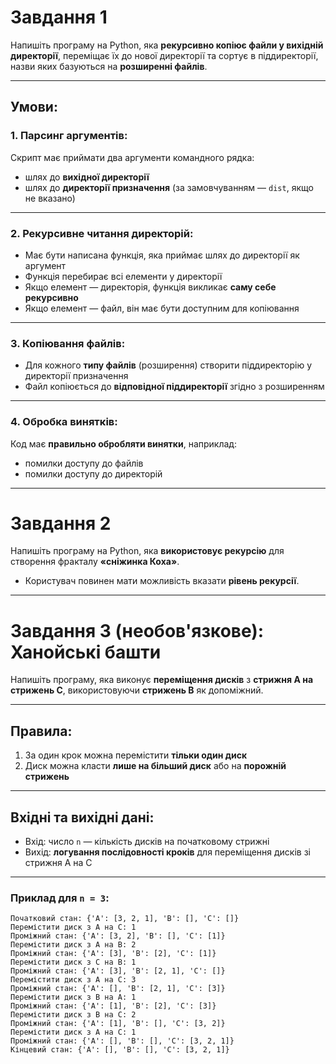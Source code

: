 # Завдання 1

Напишіть програму на Python, яка **рекурсивно копіює файли у вихідній директорії**, переміщає їх до нової директорії та сортує в піддиректорії, назви яких базуються на **розширенні файлів**.

---

## Умови:

### 1. Парсинг аргументів:
Скрипт має приймати два аргументи командного рядка:
- шлях до **вихідної директорії**
- шлях до **директорії призначення** (за замовчуванням — `dist`, якщо не вказано)

---

### 2. Рекурсивне читання директорій:

- Має бути написана функція, яка приймає шлях до директорії як аргумент
- Функція перебирає всі елементи у директорії
- Якщо елемент — директорія, функція викликає **саму себе рекурсивно**
- Якщо елемент — файл, він має бути доступним для копіювання

---

### 3. Копіювання файлів:

- Для кожного **типу файлів** (розширення) створити піддиректорію у директорії призначення
- Файл копіюється до **відповідної піддиректорії** згідно з розширенням

---

### 4. Обробка винятків:

Код має **правильно обробляти винятки**, наприклад:
- помилки доступу до файлів
- помилки доступу до директорій

---

# Завдання 2

Напишіть програму на Python, яка **використовує рекурсію** для створення фракталу **«сніжинка Коха»**.

- Користувач повинен мати можливість вказати **рівень рекурсії**.

---

# Завдання 3 (необов'язкове): Ханойські башти

Напишіть програму, яка виконує **переміщення дисків** з **стрижня A на стрижень C**, використовуючи **стрижень B** як допоміжний.

---

## Правила:

1. За один крок можна перемістити **тільки один диск**
2. Диск можна класти **лише на більший диск** або на **порожній стрижень**

---

## Вхідні та вихідні дані:

- Вхід: число `n` — кількість дисків на початковому стрижні
- Вихід: **логування послідовності кроків** для переміщення дисків зі стрижня A на C

---

### Приклад для `n = 3`:

```
Початковий стан: {'A': [3, 2, 1], 'B': [], 'C': []}
Перемістити диск з A на C: 1
Проміжний стан: {'A': [3, 2], 'B': [], 'C': [1]}
Перемістити диск з A на B: 2
Проміжний стан: {'A': [3], 'B': [2], 'C': [1]}
Перемістити диск з C на B: 1
Проміжний стан: {'A': [3], 'B': [2, 1], 'C': []}
Перемістити диск з A на C: 3
Проміжний стан: {'A': [], 'B': [2, 1], 'C': [3]}
Перемістити диск з B на A: 1
Проміжний стан: {'A': [1], 'B': [2], 'C': [3]}
Перемістити диск з B на C: 2
Проміжний стан: {'A': [1], 'B': [], 'C': [3, 2]}
Перемістити диск з A на C: 1
Проміжний стан: {'A': [], 'B': [], 'C': [3, 2, 1]}
Кінцевий стан: {'A': [], 'B': [], 'C': [3, 2, 1]}
```
